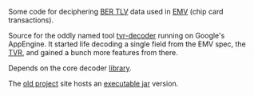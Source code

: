 Some code for deciphering [BER TLV](http://en.wikipedia.org/wiki/X.690#BER_encoding) data used in [EMV](http://en.wikipedia.org/wiki/EMV) (chip card transactions).

Source for the oddly named tool [tvr-decoder](http://tvr-decoder.appspot.com) running on Google's AppEngine. It started life decoding a single field from the EMV spec, the [TVR](http://en.wikipedia.org/wiki/Terminal_verification_results), and gained a bunch more features from there.

Depends on the core decoder [library](https://github.com/binaryfoo/emv-bertlv).

The [old project](https://code.google.com/p/tvr-decoder/) site hosts an [executable jar](https://code.google.com/p/tvr-decoder/downloads/detail?name=tvr-cmdline-1.0.jar) version.

